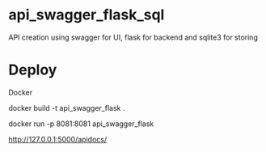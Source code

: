 # api_swagger_flask_sql
 API creation using swagger for UI, flask for backend and sqlite3 for storing

 # Deploy
 Docker

 docker build -t api_swagger_flask .

docker run -p 8081:8081 api_swagger_flask

http://127.0.0.1:5000/apidocs/